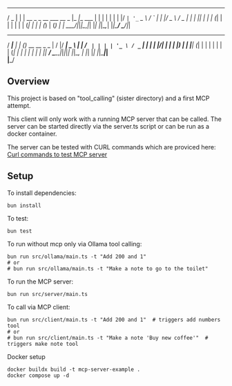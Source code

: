   ___  _ _                         _____           _ 
 / _ \| | | __ _ _ __ ___   __ _  |_   _|__   ___ | |
| | | | | |/ _` | '_ ` _ \ / _` |   | |/ _ \ / _ \| |
| |_| | | | (_| | | | | | | (_| |   | | (_) | (_) | |
 \___/|_|_|\__,_|_| |_| |_|\__,_|   |_|\___/ \___/|_|
                                                     
  ____      _ _ _                       __  __  ____ ____  
 / ___|__ _| | (_)_ __   __ _     _    |  \/  |/ ___|  _ \ 
| |   / _` | | | | '_ \ / _` |  _| |_  | |\/| | |   | |_) |
| |__| (_| | | | | | | | (_| | |_   _| | |  | | |___|  __/ 
 \____\__,_|_|_|_|_| |_|\__, |   |_|   |_|  |_|\____|_|    
                        |___/                              

## Overview

This project is based on "tool_calling" (sister directory) and a first
MCP attempt.

This client will only work with a running MCP server that can be called.
The server can be started directly via the server.ts script or can be run
as a docker container.

The server can be tested with CURL commands which are proviced here:
[Curl commands to test MCP server](./Curl_statements_to_test_server.md)

## Setup

To install dependencies:
```shell
bun install
```

To test:
```shell
bun test
```

To run without mcp only via Ollama tool calling:
```shell
bun run src/ollama/main.ts -t "Add 200 and 1"
# or
# bun run src/ollama/main.ts -t "Make a note to go to the toilet"
```

To run the MCP server:
```shell
bun run src/server/main.ts
```

To call via MCP client:
```shell
bun run src/client/main.ts -t "Add 200 and 1"  # triggers add numbers tool
# or
# bun run src/client/main.ts -t "Make a note 'Buy new coffee'"  # triggers make note tool
```

Docker setup
```shell
docker buildx build -t mcp-server-example .
docker compose up -d
```

